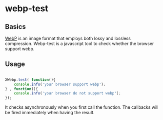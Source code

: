 webp-test
=========

## Basics

[WebP](https://developers.google.com/speed/webp/) is an image format that employs both lossy and lossless compression.
Webp-test is a javascript tool to check whether the browser support webp.

## Usage

```js

XWebp.test( function(){
    console.info('your browser support webp');
} , function(){
    console.info('your browser do not support webp');
});

```

It checks asynchronously when you first call the function. The callbacks will be fired immediately when having the result.